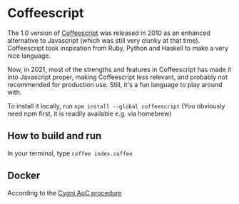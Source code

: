 # Coffeescript
The 1.0 version of [Coffeescript](https://coffeescript.org/) was released in 2010 as an enhanced
alternative to Javascript (which was still very clunky at that time). Coffeescript took 
inspiration from Ruby, Python and Haskell to make a very nice language. 

Now, in 2021, most of the strengths and features in Coffeescript has made it into Javascript 
proper, making Coffeescript less relevant, and probably not recommended for production use. 
Still, it's a fun language to play around with.

To install it locally, run `npm install --global coffeescript` (You obviously need npm first, it is readily available e.g. via homebrew)

## How to build and run
In your terminal, type `coffee index.coffee`

## Docker
According to the [Cygni AoC procedure](https://github.com/cygni/aoc_example)
